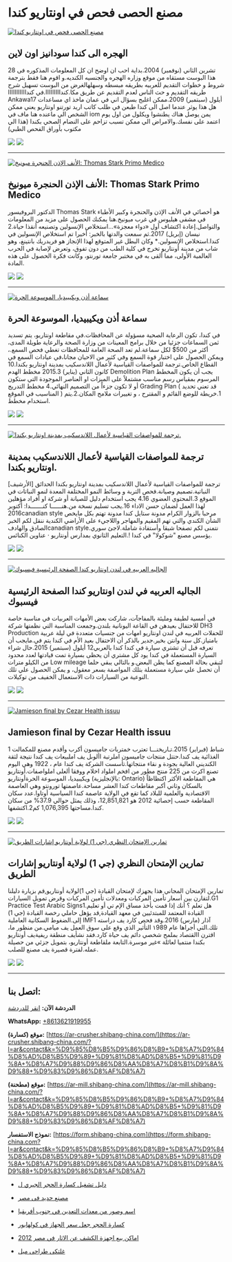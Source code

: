 # مصنع الحصى فحص في اونتاريو كندا

<a href="https://swt.shibang-china.com/?l=ar&img&k=%D9%85%D8%B5%D9%86%D8%B9+%D8%A7%D9%84%D8%AD%D8%B5%D9%89+%D9%81%D8%AD%D8%B5+%D9%81%D9%8A+%D8%A7%D9%88%D9%86%D8%AA%D8%A7%D8%B1%D9%8A%D9%88+%D9%83%D9%86%D8%AF%D8%A7" target="_blank">![مصنع الحصى فحص في اونتاريو كندا](http://static.shibang-china.com/all-800x300/101.jpg)</a>

## الهجره الى كندا سودانيز اون لاين
28 تشرين الثاني (نوفمبر) 2004.بداية احب ان اوضح ان كل المعلومات المذكوره فى هذا البوست مستقاه من موقع وزاره الهجره والجنسيه الكنديه.و اقوم هنا فقط بترجمة شروط و خطوات التقديم للعربيه بطريقه مبسطه وسهلهالغرض من البوست تسهيل شرح طريقه التقديم و حث الناس لعدم التقديم عن طريق مكا.كندااااااااا.في كندااااااااااا Ankawa17 أيلول (سبتمبر) 2009.ممكن اغلبج بسؤال اني في عمان ماخذ اي مساعدات هل هذا يوثر عندما اصل الى كندا طبعن في طلب كاتب اريد تورتنو اونتاريو يعني ممكن الشخص الي ماعنده هنا ماف في iom يمن يوصل هناك يطنشوا ويكلول من اول يوم اعتمد على نفسك.والامراض الي ممكن تسبب تزاحم على النضام الصحي بكندا (هذا الي مكتوب بأوراق الفحص الطبي)


<a href="https://whatsapp.shibangsoft.com/WhatsApp.php" target="_blank" title="WhatsApp">![](http://static.shibang-china.com/icon/whatsapp.png)</a> <a href="https://swt.shibang-china.com/?l=ar&icon&k=%D9%85%D8%B5%D9%86%D8%B9+%D8%A7%D9%84%D8%AD%D8%B5%D9%89+%D9%81%D8%AD%D8%B5+%D9%81%D9%8A+%D8%A7%D9%88%D9%86%D8%AA%D8%A7%D8%B1%D9%8A%D9%88+%D9%83%D9%86%D8%AF%D8%A7" target="_blank">![](http://static.shibang-china.com/icon/chat-ar.png)</a>

---

<a href="https://swt.shibang-china.com/?l=ar&img&k=%D9%85%D8%B5%D9%86%D8%B9+%D8%A7%D9%84%D8%AD%D8%B5%D9%89+%D9%81%D8%AD%D8%B5+%D9%81%D9%8A+%D8%A7%D9%88%D9%86%D8%AA%D8%A7%D8%B1%D9%8A%D9%88+%D9%83%D9%86%D8%AF%D8%A7" target="_blank">![الأنف الإذن الحنجرة ميونيخ: Thomas Stark Primo Medico](http://static.shibang-china.com/all-800x300/1483.jpg)</a>

## الأنف الإذن الحنجرة ميونيخ: Thomas Stark Primo Medico
الدكتور البروفيسور Thomas Stark هو أخصائي في الأنف الإذن والحنجرة وكبير الأطباء في مشفى هيليوس في غرب ميونيخ.هنا يمكنك الحصول على مزيد من المعلومات والتواصل.إعادة اكتشاف أول «دواء معجزة»…استخلاص الإنسولين وتصنيعه أنقذا حياة.2 نيسان (إبريل) 2017.ثم سمعت والدتها بالخبر: أخيرا تم استخلاص الإنسولين في كندا.استخلاص الإنسولين.* وكان البطل غير المتوقع لهذا الإنجاز هو فريدريك بانتينغ، وهو شاب من مدينة أونتاريو تخرج في كلية الطب من دون تفوق، وتعرض لإصابة في الحرب العالمية الأولى، مما ألقى به في مختبر جامعة تورنتو، وكانت فكرة الحصول على هذه المادة.


<a href="https://whatsapp.shibangsoft.com/WhatsApp.php" target="_blank" title="WhatsApp">![](http://static.shibang-china.com/icon/whatsapp.png)</a> <a href="https://swt.shibang-china.com/?l=ar&icon&k=%D9%85%D8%B5%D9%86%D8%B9+%D8%A7%D9%84%D8%AD%D8%B5%D9%89+%D9%81%D8%AD%D8%B5+%D9%81%D9%8A+%D8%A7%D9%88%D9%86%D8%AA%D8%A7%D8%B1%D9%8A%D9%88+%D9%83%D9%86%D8%AF%D8%A7" target="_blank">![](http://static.shibang-china.com/icon/chat-ar.png)</a>

---

<a href="https://swt.shibang-china.com/?l=ar&img&k=%D9%85%D8%B5%D9%86%D8%B9+%D8%A7%D9%84%D8%AD%D8%B5%D9%89+%D9%81%D8%AD%D8%B5+%D9%81%D9%8A+%D8%A7%D9%88%D9%86%D8%AA%D8%A7%D8%B1%D9%8A%D9%88+%D9%83%D9%86%D8%AF%D8%A7" target="_blank">![سماعة أذن ويكيبيديا، الموسوعة الحرة](http://static.shibang-china.com/all-800x300/524.jpg)</a>

## سماعة أذن ويكيبيديا، الموسوعة الحرة
في كندا، تكون الرعاية الصحية مسؤولة عن المحافظات.في مقاطعة اونتاريو، يتم تسديد ثمن السماعات جزئيا من خلال برامج المعينات من وزارة الصحة والرعاية طويلة المدى، أكثر من 500$ لكل سماعة.لم تعد الصحة العامة للمحافظات تغطي فحص السمع.، ويمكن الحصول على اختبار قوة السمع وفي كثير من الاحيان مجانا،في عيادات السمع في القطاع الخاص.ترجمة للمواصفات القياسية لأعمال اللاندسكيب بمدينة اونتاريو بكندا.10 كانون الثاني (يناير) 2015.3 مخطط الهدم Demolition Plan يجب أن يكون المخطط المرسوم بمقياس رسم مناسب مشتملاً على الميزات او العناصر الموجودة التي ستكون أو لا تكون جزءاً من التصميم النهائي.4 مخطط التدريج Grading Plan ( قد تعني تحديد المناسيب في الموقع ) 1.خريطة للوضع القائم و المقترح ، و تغييرات ملامح المكان.2.يتم استخدام مخطط.


<a href="https://whatsapp.shibangsoft.com/WhatsApp.php" target="_blank" title="WhatsApp">![](http://static.shibang-china.com/icon/whatsapp.png)</a> <a href="https://swt.shibang-china.com/?l=ar&icon&k=%D9%85%D8%B5%D9%86%D8%B9+%D8%A7%D9%84%D8%AD%D8%B5%D9%89+%D9%81%D8%AD%D8%B5+%D9%81%D9%8A+%D8%A7%D9%88%D9%86%D8%AA%D8%A7%D8%B1%D9%8A%D9%88+%D9%83%D9%86%D8%AF%D8%A7" target="_blank">![](http://static.shibang-china.com/icon/chat-ar.png)</a>

---

<a href="https://swt.shibang-china.com/?l=ar&img&k=%D9%85%D8%B5%D9%86%D8%B9+%D8%A7%D9%84%D8%AD%D8%B5%D9%89+%D9%81%D8%AD%D8%B5+%D9%81%D9%8A+%D8%A7%D9%88%D9%86%D8%AA%D8%A7%D8%B1%D9%8A%D9%88+%D9%83%D9%86%D8%AF%D8%A7" target="_blank">![ترجمة للمواصفات القياسية لأعمال اللاندسكيب بمدينة اونتاريو بكندا.](http://static.shibang-china.com/all-800x300/659.jpg)</a>

## ترجمة للمواصفات القياسية لأعمال اللاندسكيب بمدينة اونتاريو بكندا.
[الأرشيف] ترجمة للمواصفات القياسية لأعمال اللاندسكيب بمدينة اونتاريو بكندا الحدائق النباتية.تصميم وصيانة.فحص التربة و وسائط النمو المختلفة المعدة لنمو النباتات في الموقع 3.المحتوي العضوي 4.16 يجب استخدام دليل للصيانة أو شركة او أفراد مؤهلين لهذا العمل لضمان حسن الاداء 16.يجب تسليم نسخة من.هنــــــا كنـــــــدا: أكتوبر 2016canadian style مرحبا بالزوار الكرام مدونة ستايل كندا مدونة تهتم بكل مايخص الشأن الكندي والتي تهم المقيم والمهاجر واللاجيء على الأراضي الكندية ننقل لكم الخبر الصادق والهادفcanadian style.نتمنى لكم تصفحا شيقا وأستفادة شاملة.لاجئ سوري يؤسس مصنع &quot;شوكولا&quot; في كندا !.التعليم الثانوي بمدارس أونتاريو &middot; عناوين الكنائس.


<a href="https://whatsapp.shibangsoft.com/WhatsApp.php" target="_blank" title="WhatsApp">![](http://static.shibang-china.com/icon/whatsapp.png)</a> <a href="https://swt.shibang-china.com/?l=ar&icon&k=%D9%85%D8%B5%D9%86%D8%B9+%D8%A7%D9%84%D8%AD%D8%B5%D9%89+%D9%81%D8%AD%D8%B5+%D9%81%D9%8A+%D8%A7%D9%88%D9%86%D8%AA%D8%A7%D8%B1%D9%8A%D9%88+%D9%83%D9%86%D8%AF%D8%A7" target="_blank">![](http://static.shibang-china.com/icon/chat-ar.png)</a>

---

<a href="https://swt.shibang-china.com/?l=ar&img&k=%D9%85%D8%B5%D9%86%D8%B9+%D8%A7%D9%84%D8%AD%D8%B5%D9%89+%D9%81%D8%AD%D8%B5+%D9%81%D9%8A+%D8%A7%D9%88%D9%86%D8%AA%D8%A7%D8%B1%D9%8A%D9%88+%D9%83%D9%86%D8%AF%D8%A7" target="_blank">![الجاليه العربيه في لندن اونتاريو كندا الصفحة الرئيسية فيسبوك](http://static.shibang-china.com/all-800x300/1191.jpg)</a>

## الجاليه العربيه في لندن اونتاريو كندا الصفحة الرئيسية فيسبوك
في أمسية لطيفة ومليئة بالمفاجآت، شاركت بعض الأمهات العربيات في مناسبة خاصة للاحتفال بعيدهن في القاعة اليونانية بلندن.وجمعت المناسبة التي نظمتها شركة DH3 Production للحفلات العربيه في لندن اونتاريو امهات من جنسيات متعددة في ليلة عربية بامتياز.كل سنة وانتن بخير.جدير بالذكر أن الاحتفال بعيد الأم في كندا يتم في.مايجب أن تعرفه قبل أن تشتري سيارة في كندا كندا بالعربي12 أيلول (سبتمبر) 2015.حال شراء السيارة المستعملة في كندا يود كل مشتري أن يحظى بسيارة تمت قيادتها لعدد محدود من الكيلو مترات Low mileage لتبقي بحالة المصنع كما يظن البعض.و بالتالي يبقي حلما أن تحصل علي سيارة مستعملة بتلك المواصفة بسعر معقول، و يمكن الحصول علي تلك النوعية من السيارات ذات الاستعمال الخفيف من توكيلات.


<a href="https://whatsapp.shibangsoft.com/WhatsApp.php" target="_blank" title="WhatsApp">![](http://static.shibang-china.com/icon/whatsapp.png)</a> <a href="https://swt.shibang-china.com/?l=ar&icon&k=%D9%85%D8%B5%D9%86%D8%B9+%D8%A7%D9%84%D8%AD%D8%B5%D9%89+%D9%81%D8%AD%D8%B5+%D9%81%D9%8A+%D8%A7%D9%88%D9%86%D8%AA%D8%A7%D8%B1%D9%8A%D9%88+%D9%83%D9%86%D8%AF%D8%A7" target="_blank">![](http://static.shibang-china.com/icon/chat-ar.png)</a>

---

<a href="https://swt.shibang-china.com/?l=ar&img&k=%D9%85%D8%B5%D9%86%D8%B9+%D8%A7%D9%84%D8%AD%D8%B5%D9%89+%D9%81%D8%AD%D8%B5+%D9%81%D9%8A+%D8%A7%D9%88%D9%86%D8%AA%D8%A7%D8%B1%D9%8A%D9%88+%D9%83%D9%86%D8%AF%D8%A7" target="_blank">![Jamieson final by Cezar Health issuu](http://static.shibang-china.com/all-800x300/132.jpg)</a>

## Jamieson final by Cezar Health issuu
1 شباط (فبراير) 2015.تـاريخنـــا تعترب خمتربات جاميسون أكرب وأقدم مصنع للمكمالت الغذائية يف كندا.حتتل منتجات جاميسون املرتبة األوىل يف املبيعات يف كندا نتيجة لثقة الكنديني العالية بجودة و نقاء منتجاتها.تأسست الشركة يف كندا عام ، 1922 وهي اليوم تصنع اكرث من 225 منتج مطور من افخم املواد اخلام ووفقا ألعلى املواصفات.أونتاريو ويكيبيديا، الموسوعة الحرةأونتاريو (بالإنجليزية: Ontario) هي المقاطعة الأكثر اكتظاظاً بالسكان وثاني أكبر مقاطعات كندا العشر مساحة.عاصمتها تورونتو وهي العاصمة الاقتصادية والعلمية للبلاد كما تقع في الولاية عاصمة كندا السياسية أوتاوا.عدد سكان المقاطعة حسب إحصائية 2012 هو 12,851,821، وذلك يمثل حوالي 37.9% من سكان كندا.مساحتها 1,076,395 كم2.اكتشفها.


<a href="https://whatsapp.shibangsoft.com/WhatsApp.php" target="_blank" title="WhatsApp">![](http://static.shibang-china.com/icon/whatsapp.png)</a> <a href="https://swt.shibang-china.com/?l=ar&icon&k=%D9%85%D8%B5%D9%86%D8%B9+%D8%A7%D9%84%D8%AD%D8%B5%D9%89+%D9%81%D8%AD%D8%B5+%D9%81%D9%8A+%D8%A7%D9%88%D9%86%D8%AA%D8%A7%D8%B1%D9%8A%D9%88+%D9%83%D9%86%D8%AF%D8%A7" target="_blank">![](http://static.shibang-china.com/icon/chat-ar.png)</a>

---

<a href="https://swt.shibang-china.com/?l=ar&img&k=%D9%85%D8%B5%D9%86%D8%B9+%D8%A7%D9%84%D8%AD%D8%B5%D9%89+%D9%81%D8%AD%D8%B5+%D9%81%D9%8A+%D8%A7%D9%88%D9%86%D8%AA%D8%A7%D8%B1%D9%8A%D9%88+%D9%83%D9%86%D8%AF%D8%A7" target="_blank">![تمارين الإمتحان النظري (جي 1) لولاية أونتاريو إشارات الطريق](http://static.shibang-china.com/all-800x300/1482.jpg)</a>

## تمارين الإمتحان النظري (جي 1) لولاية أونتاريو إشارات الطريق
تمارين الإمتحان المجاني هذا يجهزك لإمتحان القيادة (جي 1)لولاية أونتاريو,قم بزيارة دليلنا لتقارن بين أسعار تأمين المركبات ومعدلات تأمين المركبات وقرض تمويل السيارات.G1 Practice Test Arabic Signs1.هل تعلم ؟ أنك إذا قمت بأخذ مساق الإم تي أو تعليم القيادة المعتمد للمبتدئيين في معهد القيادة,قد يؤهل حاملي رخصة القيادة (جي 1) إلى.الضغوط السكانية العاملية IMF1 آذار (مارس) 2016.وقد فحص كارد يف دراسته تلك.التي أجراها عام ١989 التأثير الذي وقع على سوق العمل يف ميامي.من منظور ما، اقترن االقتصاد بملمح شخصي دائم يف حياة كارد.فقد نشأيف منطقة ريفيةيف أونتاريو بكندا منتميا لعائلة »غير موسرة.التابعة ملقاطعة أونتاريو، بتمويل جزئي من حصيلة عمله.لفترة قصيرة يف مصنع للصلب.


<a href="https://whatsapp.shibangsoft.com/WhatsApp.php" target="_blank" title="WhatsApp">![](http://static.shibang-china.com/icon/whatsapp.png)</a> <a href="https://swt.shibang-china.com/?l=ar&icon&k=%D9%85%D8%B5%D9%86%D8%B9+%D8%A7%D9%84%D8%AD%D8%B5%D9%89+%D9%81%D8%AD%D8%B5+%D9%81%D9%8A+%D8%A7%D9%88%D9%86%D8%AA%D8%A7%D8%B1%D9%8A%D9%88+%D9%83%D9%86%D8%AF%D8%A7" target="_blank">![](http://static.shibang-china.com/icon/chat-ar.png)</a>

---
## اتصل بنا:

**الدردشة الآن:** [انقر للدردشة](https://swt.shibang-china.com?l=ar&contact&k=%D9%85%D8%B5%D9%86%D8%B9+%D8%A7%D9%84%D8%AD%D8%B5%D9%89+%D9%81%D8%AD%D8%B5+%D9%81%D9%8A+%D8%A7%D9%88%D9%86%D8%AA%D8%A7%D8%B1%D9%8A%D9%88+%D9%83%D9%86%D8%AF%D8%A7)

**WhatsApp:**  [+8613621919955](https://whatsapp.shibangsoft.com/WhatsApp.php)

**موقع (كسارة):** [https://ar-crusher.shibang-china.com/](https://ar-crusher.shibang-china.com/?l=ar&contact&k=%D9%85%D8%B5%D9%86%D8%B9+%D8%A7%D9%84%D8%AD%D8%B5%D9%89+%D9%81%D8%AD%D8%B5+%D9%81%D9%8A+%D8%A7%D9%88%D9%86%D8%AA%D8%A7%D8%B1%D9%8A%D9%88+%D9%83%D9%86%D8%AF%D8%A7)

**موقع (مطحنة):** [https://ar-mill.shibang-china.com/](https://ar-mill.shibang-china.com/?l=ar&contact&k=%D9%85%D8%B5%D9%86%D8%B9+%D8%A7%D9%84%D8%AD%D8%B5%D9%89+%D9%81%D8%AD%D8%B5+%D9%81%D9%8A+%D8%A7%D9%88%D9%86%D8%AA%D8%A7%D8%B1%D9%8A%D9%88+%D9%83%D9%86%D8%AF%D8%A7)

**نموذج الاستفسار:** [https://form.shibang-china.com](https://form.shibang-china.com?l=ar&contact&k=%D9%85%D8%B5%D9%86%D8%B9+%D8%A7%D9%84%D8%AD%D8%B5%D9%89+%D9%81%D8%AD%D8%B5+%D9%81%D9%8A+%D8%A7%D9%88%D9%86%D8%AA%D8%A7%D8%B1%D9%8A%D9%88+%D9%83%D9%86%D8%AF%D8%A7)

* [دليل تشغيل كسارة الحجر الجيري ل](../22/%D8%AF%D9%84%D9%8A%D9%84%20%D8%AA%D8%B4%D8%BA%D9%8A%D9%84%20%D9%83%D8%B3%D8%A7%D8%B1%D8%A9%20%D8%A7%D9%84%D8%AD%D8%AC%D8%B1%20%D8%A7%D9%84%D8%AC%D9%8A%D8%B1%D9%8A%20%D9%84.md)

* [مصنع حديد فى مصر](../22/%D9%85%D8%B5%D9%86%D8%B9%20%D8%AD%D8%AF%D9%8A%D8%AF%20%D9%81%D9%89%20%D9%85%D8%B5%D8%B1.md)

* [اسم وصور من معدات التعدين في جنوب أفريقيا](../23/%D8%A7%D8%B3%D9%85%20%D9%88%D8%B5%D9%88%D8%B1%20%D9%85%D9%86%20%D9%85%D8%B9%D8%AF%D8%A7%D8%AA%20%D8%A7%D9%84%D8%AA%D8%B9%D8%AF%D9%8A%D9%86%20%D9%81%D9%8A%20%D8%AC%D9%86%D9%88%D8%A8%20%D8%A3%D9%81%D8%B1%D9%8A%D9%82%D9%8A%D8%A7.md)

* [كسارة الحجر جعل سعر الجهاز في كولهابور](../23/%D9%83%D8%B3%D8%A7%D8%B1%D8%A9%20%D8%A7%D9%84%D8%AD%D8%AC%D8%B1%20%D8%AC%D8%B9%D9%84%20%D8%B3%D8%B9%D8%B1%20%D8%A7%D9%84%D8%AC%D9%87%D8%A7%D8%B2%20%D9%81%D9%8A%20%D9%83%D9%88%D9%84%D9%87%D8%A7%D8%A8%D9%88%D8%B1.md)

* [اماكن بيع اجهزة الكشف عن الاثار في مصر 2012](../22/%D8%A7%D9%85%D8%A7%D9%83%D9%86%20%D8%A8%D9%8A%D8%B9%20%D8%A7%D8%AC%D9%87%D8%B2%D8%A9%20%D8%A7%D9%84%D9%83%D8%B4%D9%81%20%D8%B9%D9%86%20%D8%A7%D9%84%D8%A7%D8%AB%D8%A7%D8%B1%20%D9%81%D9%8A%20%D9%85%D8%B5%D8%B1%202012.md)

* [غلتکی طراحی میل](../22/%D8%BA%D9%84%D8%AA%DA%A9%DB%8C%20%D8%B7%D8%B1%D8%A7%D8%AD%DB%8C%20%D9%85%DB%8C%D9%84.md)